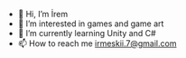 - 👋 Hi, I’m İrem
- 👀 I’m interested in games and game art
- 🌱 I’m currently learning Unity and C#
- 📫 How to reach me irmeskii.7@gmail.com

<!---
leabei/leabei is a ✨ special ✨ repository because its `README.md` (this file) appears on your GitHub profile.
You can click the Preview link to take a look at your changes.
--->
